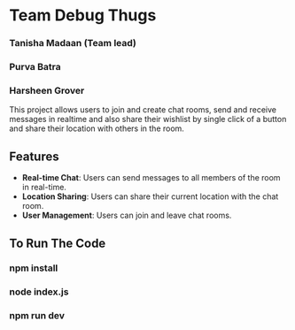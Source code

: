 # Team Debug Thugs
### Tanisha Madaan (Team lead)
### Purva Batra
### Harsheen Grover

This project allows users to join and create chat rooms, send and receive messages in realtime and also share their wishlist by single click of a button and share their location with others in the room. 

## Features

- **Real-time Chat**: Users can send messages to all members of the room in real-time.
- **Location Sharing**: Users can share their current location with the chat room.
- **User Management**: Users can join and leave chat rooms.


## To Run The Code
### npm install
### node index.js
### npm run dev


